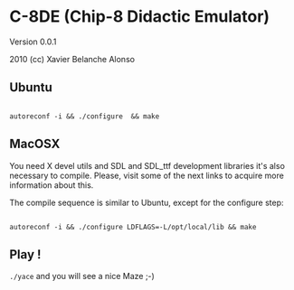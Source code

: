 C-8DE (Chip-8 Didactic Emulator)
================================

Version 0.0.1

2010 (cc) Xavier Belanche Alonso



Ubuntu
------

<code>
autoreconf -i && ./configure  && make
</code>


MacOSX
------

You need X devel utils and SDL and SDL_ttf development libraries it's also necessary to compile. Please, visit some of the next links to acquire more information about this.

The compile sequence is similar to Ubuntu, except for the configure step:

<code>
autoreconf -i && ./configure LDFLAGS=-L/opt/local/lib && make
</code>


Play !
------

`./yace` and you will see a nice Maze ;-)



